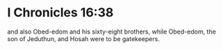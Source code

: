 # I Chronicles 16:38

and also Obed-edom and his sixty-eight brothers, while Obed-edom, the son of Jeduthun, and Hosah were to be gatekeepers.
